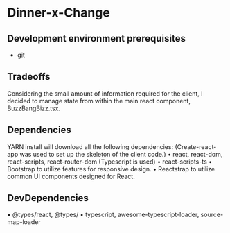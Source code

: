 # Dinner-x-Change

## Development environment prerequisites

- git

## Tradeoffs

Considering the small amount of information required for the client, I decided to manage state from within the main react component, BuzzBangBizz.tsx.

## Dependencies

YARN install will download all the following dependencies:
(Create-react-app was used to set up the skeleton of the client code.)
• react, react-dom, react-scripts, react-router-dom
(Typescript is used)
• react-scripts-ts
• Bootstrap to utilize features for responsive design.
• Reactstrap to utilize common UI components designed for React.

## DevDependencies

• @types/react, @types/
• typescript, awesome-typescript-loader, source-map-loader
